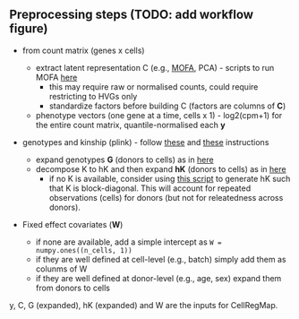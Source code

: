 ## Preprocessing steps (TODO: add workflow figure)

* from count matrix (genes x cells)
  * extract latent representation C (e.g., [MOFA](https://biofam.github.io/MOFA2/), PCA) - scripts to run MOFA [here](../preprocessing/run_MOFA.R)
    * this may require raw or normalised counts, could require restricting to HVGs only   
    * standardize factors before building C (factors are columns of **C**)
  * phenotype vectors (one gene at a time, cells x 1) - log2(cpm+1) for the entire count matrix, quantile-normalised each **y**

* genotypes and kinship (plink) - follow [these](https://github.com/single-cell-genetics/limix_qtl/wiki/Inputs#genotype-file) and [these](https://github.com/single-cell-genetics/limix_qtl/wiki/Inputs#kinship-matrix-file) instructions
  * expand genotypes **G** (donors to cells) as in [here](../preprocessing/Expand_genotypes_kinship.ipynb) 
  * decompose K to hK and then expand **hK** (donors to cells) as in [here](../preprocessing/Expand_genotypes_kinship.ipynb) 
    * if no K is available, consider using [this script](../preprocessing/block_diagonal_K.ipynb) to generate hK such that K is block-diagonal. 
    This will account for repeated observations (cells) for donors (but not for releatedness across donors).

* Fixed effect covariates (**W**)
  * if none are available, add a simple intercept as ``W = numpy.ones((n_cells, 1))``
  * if they are well defined at cell-level (e.g., batch) simply add them as colunms of W
  * if they are well defined at donor-level (e.g., age, sex) expand them from donors to cells

y, C, G (expanded), hK (expanded) and W are the inputs for CellRegMap.
